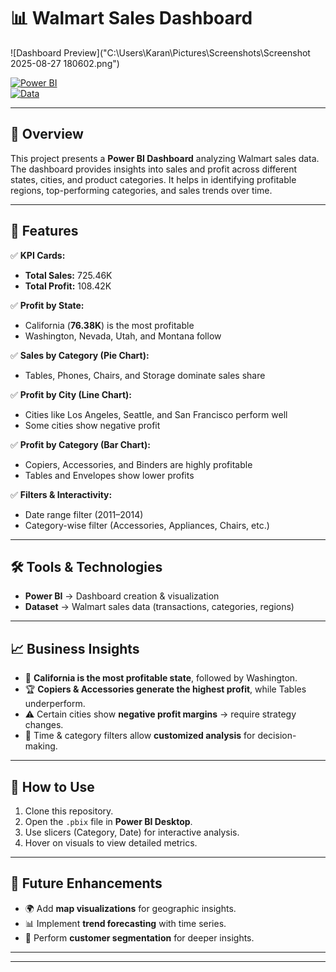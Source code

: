 # 📊 Walmart Sales Dashboard  

![Dashboard Preview]("C:\Users\Karan\Pictures\Screenshots\Screenshot 2025-08-27 180602.png")  

[![Power BI](https://img.shields.io/badge/Tool-Power%20BI-yellow)](https://powerbi.microsoft.com/)  
[![Data](https://img.shields.io/badge/Data-Walmart-blue)]()  

---

## 📌 Overview  
This project presents a **Power BI Dashboard** analyzing Walmart sales data. The dashboard provides insights into sales and profit across different states, cities, and product categories. It helps in identifying profitable regions, top-performing categories, and sales trends over time.  

---

## 🚀 Features  
✅ **KPI Cards:**  
- **Total Sales:** 725.46K  
- **Total Profit:** 108.42K  

✅ **Profit by State:**  
- California (**76.38K**) is the most profitable  
- Washington, Nevada, Utah, and Montana follow  

✅ **Sales by Category (Pie Chart):**  
- Tables, Phones, Chairs, and Storage dominate sales share  

✅ **Profit by City (Line Chart):**  
- Cities like Los Angeles, Seattle, and San Francisco perform well  
- Some cities show negative profit  

✅ **Profit by Category (Bar Chart):**  
- Copiers, Accessories, and Binders are highly profitable  
- Tables and Envelopes show lower profits  

✅ **Filters & Interactivity:**  
- Date range filter (2011–2014)  
- Category-wise filter (Accessories, Appliances, Chairs, etc.)  

---

## 🛠️ Tools & Technologies  
- **Power BI** → Dashboard creation & visualization  
- **Dataset** → Walmart sales data (transactions, categories, regions)  

---

## 📈 Business Insights  
- 📍 **California is the most profitable state**, followed by Washington.  
- 🏆 **Copiers & Accessories generate the highest profit**, while Tables underperform.  
- ⚠️ Certain cities show **negative profit margins** → require strategy changes.  
- 📅 Time & category filters allow **customized analysis** for decision-making.  

---

## 📂 How to Use  
1. Clone this repository.  
2. Open the `.pbix` file in **Power BI Desktop**.  
3. Use slicers (Category, Date) for interactive analysis.  
4. Hover on visuals to view detailed metrics.  

---

## 📌 Future Enhancements  
- 🌍 Add **map visualizations** for geographic insights.  
- 📊 Implement **trend forecasting** with time series.  
- 👥 Perform **customer segmentation** for deeper insights.  

--- 

---
